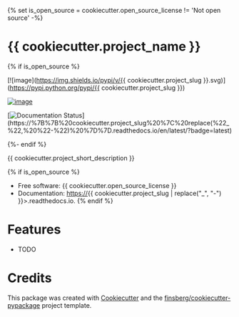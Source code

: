 {% set is_open_source = cookiecutter.open_source_license != 'Not open source' -%} 

# {{ cookiecutter.project_name }}

{% if is_open_source %} 

[![image](https://img.shields.io/pypi/v/{{ cookiecutter.project_slug }}.svg)](https://pypi.python.org/pypi/{{ cookiecutter.project_slug }})

[![image](https://img.shields.io/travis/%7B%7B%20cookiecutter.github_username%20%7D%7D/%7B%7B%20cookiecutter.project_slug%20%7D%7D.svg)](https://travis-ci.com/%7B%7B%20cookiecutter.github_username%20%7D%7D/%7B%7B%20cookiecutter.project_slug%20%7D%7D)

[![Documentation Status](https://readthedocs.org/projects/%7B%7B%20cookiecutter.project_slug%20%7C%20replace(%22_%22,%20%22-%22)%20%7D%7D/badge/?version=latest)](https://%7B%7B%20cookiecutter.project_slug%20%7C%20replace(%22_%22,%20%22-%22)%20%7D%7D.readthedocs.io/en/latest/?badge=latest)

{%- endif %}

{{ cookiecutter.project_short_description }}

{% if is_open_source %} 
* Free software: {{ cookiecutter.open_source_license }} 
* Documentation: <https://>{{ cookiecutter.project_slug \| replace(\"\_\", \"-\") }}>.readthedocs.io.
{% endif %}

# Features

-   TODO

# Credits

This package was created with
[Cookiecutter](https://github.com/audreyr/cookiecutter) and the
[finsberg/cookiecutter-pypackage](https://github.com/finsberg/cookiecutter-pypackage)
project template.

